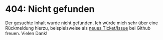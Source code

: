 # 404: Nicht gefunden 

Der gesuchte Inhalt wurde nicht gefunden. Ich würde mich sehr über
eine Rückmeldung hierzu, beispielsweise als
[neues Ticket/Issue](https://github.com/dbrunner-de/dbrunner-de.github.io/issues/new)
bei Github freuen. Vielen Dank!


